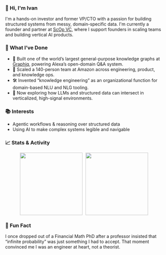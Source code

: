 ### 👋 Hi, I'm Ivan

I'm a hands-on investor and former VP/CTO with a passion for building structured systems from messy, domain-specific data. I'm currently a founder and partner at [ScOp VC](https://www.scopvc.com), where I support founders in scaling teams and building vertical AI products.

### 🚀 What I’ve Done

- 🧠 Built one of the world’s largest general-purpose knowledge graphs at [Graphiq](https://en.wikipedia.org/wiki/Graphiq), powering Alexa’s open-domain Q&A system.
- 🤖 Scaled a 140-person team at Amazon across engineering, product, and knowledge ops.
- 🛠️ Invented “knowledge engineering” as an organizational function for domain-based NLU and NLG tooling.
- 🧪 Now exploring how LLMs and structured data can intersect in verticalized, high-signal environments.

### 📚 Interests

- Agentic workflows & reasoning over structured data  
- Using AI to make complex systems legible and navigable  

### 📈 Stats & Activity

<div align="center" style="display: flex; flex-wrap: wrap; justify-content: center; gap: 10px;">

  <img src="https://github-readme-stats.vercel.app/api?username=ibercovich&show_icons=true&theme=gruvbox&card_width=400" height="200" />
  
  <img src="https://streak-stats.demolab.com?user=ibercovich&theme=gruvbox" height="200" />
  
</div>

### 🧬 Fun Fact

I once dropped out of a Financial Math PhD after a professor insisted that “infinite probability” was just something I had to accept. That moment convinced me I was an engineer at heart, not a theorist.

